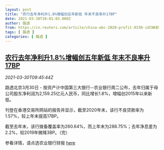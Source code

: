 ```yaml
---
layout: post
title: "农行去年净利升1.8%增幅创五年新低 年末不良率升17BP"
date: 2021-03-30T10:01:03.000Z
author: 路透
from: https://cn.reuters.com/article/china-abc-2020-profit-0330-idCNKBS2BM123
tags: [ 路透 ]
categories: [ 路透 ]
---
```

<!--1617098463000-->
[农行去年净利升1.8%增幅创五年新低 年末不良率升17BP](https://cn.reuters.com/article/china-abc-2020-profit-0330-idCNKBS2BM123)
------

<div>
<div><i>2021-03-30T09:45:44Z</i></div><p>路透北京3月30日 - 按资产计中国第三大银行--农业银行周二公布，去年归属于母公司股东净利润为2,159.25亿元人民币，同比增长1.8%，增幅创2015年以来新低。</p><p>刊登在香港交易所网站的报告并显示，截至2020年末，该行不良贷款率为1.57%，较上年末提高17BP。</p><p>截至去年末，该行拨备覆盖率为260.64%，而上年末为288.75%；去年净息差为2.2%，较2019年微降3BP。（完）</p><p>参看详情，请点选农业银行财报 <a href="https://www1.hkexnews.hk/listedco/listconews/sehk/2021/0330/2021033000717_c.pdf">here</a></p>
</div>
